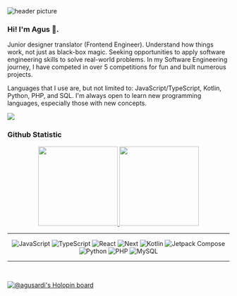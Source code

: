 <img align="center" alt="header picture" src="https://github.com/halfrost/halfrost/blob/master/icons/header_1.png" />

### Hi! I'm Agus 👋.

<p align="left">
Junior designer translator (Frontend Engineer). Understand how things work, not just as black-box magic. Seeking opportunities to apply software engineering skills to solve real-world problems. In my Software Engineering journey, I have competed in over 5 competitions for fun and built numerous projects. <br>

Languages that I use are, but not limited to: JavaScript/TypeScript, Kotlin, Python, PHP, and SQL. I'm always open to learn new programming languages, especially those with new concepts.
</p>

![](https://komarev.com/ghpvc/?username=your-github-username&label=PROFILE+VIEWS&color=blue)

### Github Statistic
<p align="center">
<a href="https://github.com/letdummy">
  <img height="180em" src="https://github-readme-stats-eight-theta.vercel.app/api?username=letdummy&show_icons=true&theme=tokyonight&include_all_commits=true&count_private=true"/>
  <img height="180em" src="https://github-readme-stats-eight-theta.vercel.app/api/top-langs/?username=letdummy&layout=compact&langs_count=8&theme=tokyonight"/>
</a>
</p>

<hr>
<p align="center">
  <img alt="JavaScript" src="https://img.shields.io/badge/JavaScript-F7DF1E?logo=javascript&logoColor=000&style=for-the-badge"/>
  <img alt="TypeScript" src="https://img.shields.io/badge/TypeScript-3178C6?logo=typescript&logoColor=fff&style=for-the-badge"/>
  <img alt="React" src="https://img.shields.io/badge/React-61DAFB?logo=react&logoColor=000&style=for-the-badge"/>
  <img alt="Next" src="https://img.shields.io/badge/next.js-000000?style=for-the-badge&logo=nextdotjs&logoColor=white"/>
  <img alt="Kotlin" src="https://img.shields.io/badge/Kotlin-7F52FF?logo=kotlin&logoColor=fff&style=for-the-badge"/>
  <img alt="Jetpack Compose" src="https://img.shields.io/badge/Jetpack%20Compose-4285F4?logo=jetpackcompose&logoColor=fff&style=for-the-badge"/>
  <img alt="Python" src="https://img.shields.io/badge/Python-3776AB?logo=python&logoColor=fff&style=for-the-badge"/>
  <img alt="PHP" src="https://img.shields.io/badge/PHP-777BB4?logo=php&logoColor=fff&style=for-the-badge"/>
  <img alt="MySQL" src="https://img.shields.io/badge/MySQL-4479A1?logo=mysql&logoColor=fff&style=for-the-badge"/>
</p>
<hr>

<br>

[![@agusardi's Holopin board](https://holopin.io/api/user/board?user=agusardi)](https://holopin.io/@agusardi)
